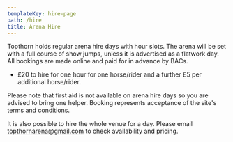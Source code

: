 ```yaml
---
templateKey: hire-page
path: /hire
title: Arena Hire
---
```

Topthorn holds regular arena hire days with hour slots. The arena will be set with a full course of show jumps, unless it is advertised as a flatwork day. All bookings are made online and paid for in advance by BACs.

* £20 to hire for one hour for one horse/rider and a further £5 per additional horse/rider.

Please note that first aid is not available on arena hire days so you are advised to bring one helper. Booking represents acceptance of the site's terms and conditions. 

It is also possible to hire the whole venue for a day. Please email [topthornarena@gmail.com](mailto:topthornarena@gmail.com) to check availability and pricing.